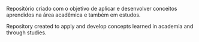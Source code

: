 Repositório criado com o objetivo de aplicar e desenvolver conceitos aprendidos na área acadêmica e também em estudos.

Repository created to apply and develop concepts learned in academia and through studies.
